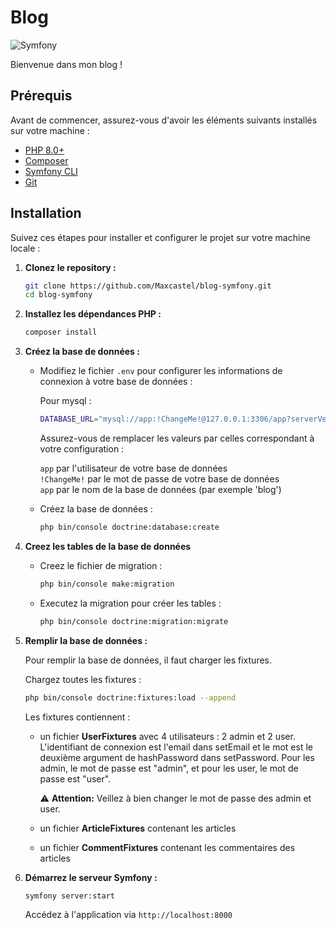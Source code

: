 # Blog

![Symfony](https://img.shields.io/badge/Symfony-black?logo=symfony)

Bienvenue dans mon blog !

## Prérequis

Avant de commencer, assurez-vous d'avoir les éléments suivants installés sur votre machine :

- [PHP 8.0+](https://www.php.net/)
- [Composer](https://getcomposer.org/)
- [Symfony CLI](https://symfony.com/download)
- [Git](https://git-scm.com/)

## Installation

Suivez ces étapes pour installer et configurer le projet sur votre machine locale :

1. **Clonez le repository :**

   ```bash
   git clone https://github.com/Maxcastel/blog-symfony.git
   cd blog-symfony
   ```
   
2. **Installez les dépendances PHP :**

    ```bash
    composer install
    ```

3. **Créez la base de données :**

   - Modifiez le fichier `.env` pour configurer les informations de connexion à votre base de données :
     
     Pour mysql : 
  
     ```bash
     DATABASE_URL="mysql://app:!ChangeMe!@127.0.0.1:3306/app?serverVersion=8&charset=utf8mb4"
     ```
     
     Assurez-vous de remplacer les valeurs par celles correspondant à votre configuration :

     `app` par l'utilisateur de votre base de données  
     `!ChangeMe!` par le mot de passe de votre base de données  
     `app` par le nom de la base de données (par exemple 'blog')
     
   - Créez la base de données :  

       ```bash
       php bin/console doctrine:database:create
       ```
       
4. **Creez les tables de la base de données**

   - Creez le fichier de migration :
     
     ```bash
     php bin/console make:migration
     ```
     
   - Executez la migration pour créer les tables :
     
     ```bash
     php bin/console doctrine:migration:migrate
     ```

5. **Remplir la base de données :**

    Pour remplir la base de données, il faut charger les fixtures.

   Chargez toutes les fixtures :

    ```bash
    php bin/console doctrine:fixtures:load --append
    ```

    Les fixtures contiennent :

   - un fichier **UserFixtures** avec 4 utilisateurs : 2 admin et 2 user. L'identifiant de connexion est l'email dans setEmail et le mot est le deuxième argument de hashPassword dans setPassword. Pour les admin, le mot de passe est "admin", et pour les user, le mot de passe est "user".
       
      ⚠️ **Attention:** Veillez à bien changer le mot de passe des admin et user.
     
   - un fichier **ArticleFixtures** contenant les articles
   - un fichier **CommentFixtures** contenant les commentaires des articles

7. **Démarrez le serveur Symfony :**

    ```bash
    symfony server:start
    ```

    Accédez à l'application via `http://localhost:8000`
